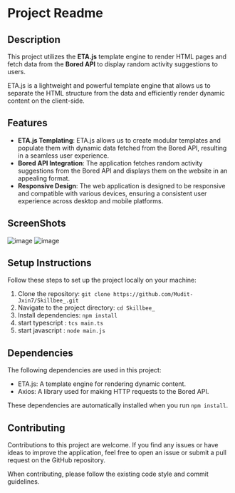 # Project Readme

## Description

This project utilizes the **ETA.js** template engine to render HTML pages and fetch data from the **Bored API** to display random activity suggestions to users.

ETA.js is a lightweight and powerful template engine that allows us to separate the HTML structure from the data and efficiently render dynamic content on the client-side.
## Features

- **ETA.js Templating**: ETA.js allows us to create modular templates and populate them with dynamic data fetched from the Bored API, resulting in a seamless user experience.
- **Bored API Integration**: The application fetches random activity suggestions from the Bored API and displays them on the website in an appealing format.
- **Responsive Design**: The web application is designed to be responsive and compatible with various devices, ensuring a consistent user experience across desktop and mobile platforms.

## ScreenShots
![image](https://github.com/Mudit-Jxin7/Skillbee_/assets/97677133/9cbfffb1-1460-4935-a050-bfbf97a2d4f2)
![image](https://github.com/Mudit-Jxin7/Skillbee_/assets/97677133/283b1105-ceb6-4761-9e40-17b67b386f4a)


## Setup Instructions

Follow these steps to set up the project locally on your machine:

1. Clone the repository: `git clone https://github.com/Mudit-Jxin7/Skillbee_.git`
2. Navigate to the project directory: `cd Skillbee_`
3. Install dependencies: `npm install`
4. start typescript : `tcs main.ts`
5. start javascript : `node main.js`

## Dependencies

The following dependencies are used in this project:

- ETA.js: A template engine for rendering dynamic content.
- Axios: A library used for making HTTP requests to the Bored API.

These dependencies are automatically installed when you run `npm install`.

## Contributing

Contributions to this project are welcome. If you find any issues or have ideas to improve the application, feel free to open an issue or submit a pull request on the GitHub repository.

When contributing, please follow the existing code style and commit guidelines.
